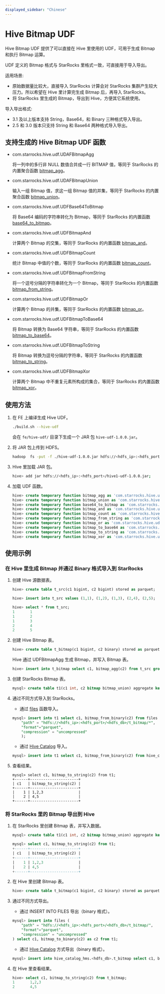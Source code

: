 ```yaml
---
displayed_sidebar: "Chinese"
---
```


# Hive Bitmap UDF

Hive Bitmap UDF 提供了可以直接在 Hive 里使用的 UDF，可用于生成 Bitmap 和执行 Bitmap 运算。

UDF 定义的 Bitmap 格式与 StarRocks 里格式一致，可直接用于导入导出。

适用场景:

- 原始数据量比较大，直接导入 StarRocks 计算会对 StarRocks 集群产生较大压力。所以希望在 Hive 里计算完生成 Bitmap 后，再导入 StarRocks。
- 将 StarRocks 里生成的 Bitmap，导出到 Hive，方便其它系统使用。

导入导出格式:

- 3.1 及以上版本支持 String，Base64，和 Binary 三种格式导入导出。
- 2.5 和 3.0 版本只支持 String 和 Base64 两种格式导入导出。

## 支持生成的 Hive Bitmap UDF 函数

- com.starrocks.hive.udf.UDAFBitmapAgg

  将一列中的多行非 NULL 数值合并成一行 BITMAP 值，等同于 StarRocks 的内置聚合函数 [bitmap_agg](../sql-reference/sql-functions/bitmap-functions/bitmap_agg.md)。

- com.starrocks.hive.udf.UDAFBitmapUnion

  输入一组 Bitmap 值，求这一组 Bitmap 值的并集，等同于 StarRocks 的内置聚合函数 [bitmap_union](../sql-reference/sql-functions/bitmap-functions/bitmap_union.md)。

- com.starrocks.hive.udf.UDFBase64ToBitmap

  将 Base64 编码的字符串转化为 Bitmap，等同于 StarRocks 的内置函数 [base64_to_bitmap](../sql-reference/sql-functions/bitmap-functions/base64_to_bitmap.md)。

- com.starrocks.hive.udf.UDFBitmapAnd

  计算两个 Bitmap 的交集，等同于 StarRocks 的内置函数 [bitmap_and](../sql-reference/sql-functions/bitmap-functions/bitmap_and.md)。

- com.starrocks.hive.udf.UDFBitmapCount

  统计 Bitmap 中值的个数，等同于 StarRocks 的内置函数 [bitmap_count](../sql-reference/sql-functions/bitmap-functions/bitmap_count.md)。

- com.starrocks.hive.udf.UDFBitmapFromString

  将一个逗号分隔的字符串转化为一个 Bitmap，等同于 StarRocks 的内置函数 [bitmap_from_string](../sql-reference/sql-functions/bitmap-functions/bitmap_from_string.md)。

- com.starrocks.hive.udf.UDFBitmapOr

  计算两个 Bitmap 的并集，等同于 StarRocks 的内置函数 [bitmap_or](../sql-reference/sql-functions/bitmap-functions/bitmap_or.md)。

- com.starrocks.hive.udf.UDFBitmapToBase64

  将 Bitmap 转换为 Base64 字符串，等同于 StarRocks 的内置函数 [bitmap_to_base64](../sql-reference/sql-functions/bitmap-functions/bitmap_to_base64.md)。

- com.starrocks.hive.udf.UDFBitmapToString

  将 Bitmap 转换为逗号分隔的字符串，等同于 StarRocks 的内置函数 [bitmap_to_string](../sql-reference/sql-functions/bitmap-functions/bitmap_to_string.md)。

- com.starrocks.hive.udf.UDFBitmapXor

  计算两个 Bitmap 中不重复元素所构成的集合，等同于 StarRocks 的内置函数 [bitmap_xor](../sql-reference/sql-functions/bitmap-functions/bitmap_xor.md)。

## 使用方法

1. 在 FE 上编译生成 Hive UDF。

   ```bash
   ./build.sh --hive-udf
   ```

   会在 `fe/hive-udf/` 目录下生成一个 JAR 包 `hive-udf-1.0.0.jar`。

2. 将 JAR 包上传到 HDFS。

   ```bash
   hadoop  fs -put -f ./hive-udf-1.0.0.jar hdfs://<hdfs_ip>:<hdfs_port>/hive1-udf-1.0.0.jar
   ```

3. Hive 里加载 JAR 包。

   ```bash
   hive> add jar hdfs://<hdfs_ip>:<hdfs_port>/hive1-udf-1.0.0.jar;
   ```

4. 加载 UDF 函数。

   ```sql
   hive> create temporary function bitmap_agg as 'com.starrocks.hive.udf.UDAFBitmapAgg';
   hive> create temporary function bitmap_union as 'com.starrocks.hive.udf.UDAFBitmapUnion';
   hive> create temporary function base64_to_bitmap as 'com.starrocks.hive.udf.UDFBase64ToBitmap';
   hive> create temporary function bitmap_and as 'com.starrocks.hive.udf.UDFBitmapAnd';
   hive> create temporary function bitmap_count as 'com.starrocks.hive.udf.UDFBitmapCount';
   hive> create temporary function bitmap_from_string as 'com.starrocks.hive.udf.UDFBitmapFromString';
   hive> create temporary function bitmap_or as 'com.starrocks.hive.udf.UDFBitmapOr';
   hive> create temporary function bitmap_to_base64 as 'com.starrocks.hive.udf.UDFBitmapToBase64';
   hive> create temporary function bitmap_to_string as 'com.starrocks.hive.udf.UDFBitmapToString';
   hive> create temporary function bitmap_xor as 'com.starrocks.hive.udf.UDFBitmapXor';
   ```

## 使用示例

### 在 Hive 里生成 Bitmap 并通过 Binary 格式导入到 StarRocks

1. 创建 Hive 源数据表。

    ```sql
    hive> create table t_src(c1 bigint, c2 bigint) stored as parquet;
    
    hive> insert into t_src values (1,1), (1,2), (1,3), (2,4), (2,5);
    
    hive> select * from t_src;
    1       1
    1       2
    1       3
    2       4
    2       5
    ```

2. 创建 Hive Bitmap 表。

    ```sql
    hive> create table t_bitmap(c1 bigint, c2 binary) stored as parquet;
    ```

    Hive 通过 UDFBitmapAgg 生成 Bitmap，并写入 Bitmap 表。

    ```sql
    hive> insert into t_bitmap select c1, bitmap_agg(c2) from t_src group by c1;
    ```

3. 创建 StarRocks Bitmap 表。

    ```sql
    mysql> create table t1(c1 int, c2 bitmap bitmap_union) aggregate key(c1)  distributed by hash(c1);
    ```

4. 通过不同方式导入到 StarRocks。

   - 通过 [files](../sql-reference/sql-functions/table-functions/files.md) 函数导入。

    ```sql
    mysql> insert into t1 select c1, bitmap_from_binary(c2) from files (
        "path" = "hdfs://<hdfs_ip>:<hdfs_port>/<hdfs_db>/t_bitmap/*",
        "format"="parquet",
        "compression" = "uncompressed"
        );
    ```

   - 通过 [Hive Catalog](../data_source/catalog/hive_catalog.md) 导入。

    ```sql
    mysql> insert into t1 select c1, bitmap_from_binary(c2) from hive_catalog_hms.xxx_db.t_bitmap;
    ```

5. 查看结果。

    ```plain
    mysql> select c1, bitmap_to_string(c2) from t1;                                                                                                                                                                                                                                   
    +------+----------------------+                                                                                                                                                                                                                                                   
    | c1   | bitmap_to_string(c2) |
    +------+----------------------+
    |    1 | 1,2,3                |
    |    2 | 4,5                  |
    +------+----------------------+
    ```

### 将 StarRocks 里的 Bitmap 导出到 Hive

1. 在 StarRocks 里创建 Bitmap 表，并写入数据。

    ```sql
    mysql> create table t1(c1 int, c2 bitmap bitmap_union) aggregate key(c1) buckets 3 distributed by hash(c1);
    
    mysql> select c1, bitmap_to_string(c2) from t1;                                                                                                                                                                                                                                   
    +------+----------------------+                                                                                                                                                                                                                                                   
    | c1   | bitmap_to_string(c2) |
    +------+----------------------+
    |    1 | 1,2,3                |
    |    2 | 4,5                  |
    +------+----------------------+
    ```

2. 在 Hive 里创建 Bitmap 表。

    ```sql
    hive> create table t_bitmap(c1 bigint, c2 binary) stored as parquet;
    ```

3. 通过不同方式导出。

   - 通过 INSERT INTO FILES 导出（binary 格式）。

    ```sql
    mysql> insert into files (
        "path" = "hdfs://<hdfs_ip>:<hdfs_port>/<hdfs_db>/t_bitmap/",
        "format"="parquet",
        "compression" = "uncompressed"
    ) select c1, bitmap_to_binary(c2) as c2 from t1;
    ```

   - 通过 [Hive Catalog](../data_source/catalog/hive_catalog.md) 方式导出（binary 格式）。

    ```sql
    mysql> insert into hive_catalog_hms.<hdfs_db>.t_bitmap select c1, bitmap_to_binary(c2) from t1;
    ```

4. 在 Hive 里查看结果。

    ```sql
    hive> select c1, bitmap_to_string(c2) from t_bitmap;
    1       1,2,3
    2       4,5
    ```
